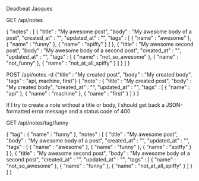 Deadbeat Jacques

GET /api/notes

{
  "notes" : [
    {
      "title" : "My awesome post",
      "body" : "My awesome body of a post",
      "created_at" : "<timestamp>",
      "updated_at" : "<timestamp>",
      "tags" : [
        { "name" : "awesome" },
        { "name" : "funny" },
        { "name" : "spiffy" }
      ]
    },
    {
      "title" : "My awesome second post",
      "body" : "My awesome body of a second post",
      "created_at" : "<timestamp>",
      "updated_at" : "<timestamp>",
      "tags" : [
        { "name" : "not_so_awesome" },
        { "name" : "not_funny" },
        { "name" : "not_at_all_spiffy" }
      ]
    }
  ]
}

POST /api/notes -d {"title" : "My created post", "body" : "My created body", "tags" : "api, machine, first"}
{
  "note" : {
    "title" : "My created post",
    "body" : "My created body",
    "created_at" : "<timestamp>",
    "updated_at" : "<timestamp>",
    "tags" : [
      { "name" : "api" },
      { "name" : "machine" },
      { "name" : "first" }
    ]
  }
}

If I try to create a note without a title or body, I should get back a JSON-formatted error message and a status code of 400

GET /api/notes/tag/funny

{
  "tag" : {
    "name" : "funny"
  },
  "notes" : [
    {
      "title" : "My awesome post",
      "body" : "My awesome body of a post",
      "created_at" : "<timestamp>",
      "updated_at" : "<timestamp>",
      "tags" : [
        { "name" : "awesome" },
        { "name" : "funny" },
        { "name" : "spiffy" }
      ]
    },
    {
      "title" : "My awesome second post",
      "body" : "My awesome body of a second post",
      "created_at" : "<timestamp>",
      "updated_at" : "<timestamp>",
      "tags" : [
        { "name" : "not_so_awesome" },
        { "name" : "funny" },
        { "name" : "not_at_all_spiffy" }
      ]
    }
  ]
}
